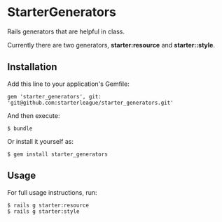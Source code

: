# StarterGenerators

Rails generators that are helpful in class.

Currently there are two generators, **starter:resource** and **starter::style**.

## Installation

Add this line to your application's Gemfile:

    gem 'starter_generators', git: 'git@github.com:starterleague/starter_generators.git'

And then execute:

    $ bundle

Or install it yourself as:

    $ gem install starter_generators

## Usage

For full usage instructions, run:

    $ rails g starter:resource
    $ rails g starter:style

